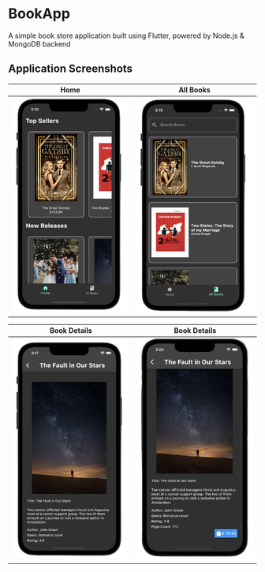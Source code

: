 # BookApp
A simple book store application built using Flutter, powered by Node.js &amp; MongoDB backend

## Application Screenshots
Home            |  All Books
:-------------------------:|:-------------------------:
![AppHome](screenshots/home.png)  | ![All Books](screenshots/allBooks.png)

Book Details            |  Book Details 
:-------------------------:|:-------------------------:
![AppHome](screenshots/bookDetails1.png)  | ![All Books](screenshots/bookDetails2.png)
